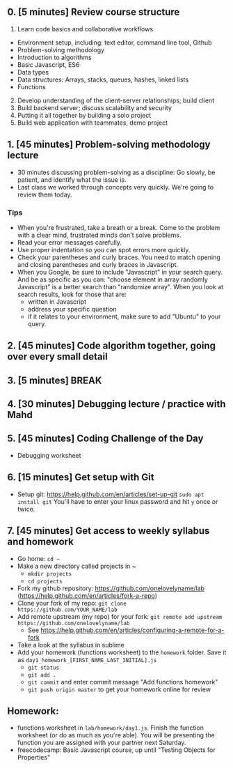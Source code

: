 ## 0. [5 minutes] Review course structure
1. Learn code basics and collaborative workflows
- Environment setup, including: text editor, command line tool, Github
- Problem-solving methodology
- Introduction to algorithms
- Basic Javascript, ES6
- Data types
- Data structures: Arrays, stacks, queues, hashes, linked lists
- Functions
2. Develop understanding of the client-server relationships; build client
3. Build backend server; discuss scalability and security
4. Putting it all together by building a solo project
5. Build web application with teammates, demo project

## 1. [45 minutes] Problem-solving methodology lecture
- 30 minutes discussing problem-solving as a discipline: Go slowly, be patient, and identify what the issue is.
- Last class we worked through concepts very quickly. We're going to review them today.
### Tips
- When you're frustrated, take a breath or a break. Come to the problem with a clear mind, frustrated minds don't solve problems. 
- Read your error messages carefully.
- Use proper indentation so you can spot errors more quickly. 
- Check your parentheses and curly braces. You need to match opening and closing parentheses and curly braces in Javascript.
- When you Google, be sure to include "Javascript" in your search query. And be as specific as you can: "choose element in array randomly Javascript" is a better search than "randomize array". When you look at search results, look for those that are:
	* written in Javascript
	* address your specific question
	* if it relates to your environment, make sure to add "Ubuntu" to your query.

## 2. [45 minutes] Code algorithm together, going over every small detail

## 3. [5 minutes] BREAK

## 4. [30 minutes] Debugging lecture / practice with Mahd

## 5. [45 minutes] Coding Challenge of the Day
- Debugging worksheet

## 6. [15 minutes] Get setup with Git
- Setup git: https://help.github.com/en/articles/set-up-git
`sudo apt install git` You'll have to enter your linux password and hit `y` once or twice.

## 7. [45 minutes] Get access to weekly syllabus and homework
- Go home: `cd ~`
- Make a new directory called projects in ~ 
	* `mkdir projects`
	* `cd projects`
- Fork my github repository: https://github.com/onelovelyname/lab (https://help.github.com/en/articles/fork-a-repo)
- Clone your fork of my repo: `git clone https://github.com/YOUR_NAME/lab`
- Add remote upstream (my repo) for your fork: `git remote add upstream https://github.com/onelovelyname/lab`
	* See https://help.github.com/en/articles/configuring-a-remote-for-a-fork
- Take a look at the syllabus in sublime
- Add your homework (functions worksheet) to the `homework` folder. Save it as `day1_homework_[FIRST_NAME_LAST_INITIAL].js`
	* `git status`
	* `git add .`
	* `git commit` and enter commit message "Add functions homework"
	* `git push origin master` to get your homework online for review 

## Homework:
- functions worksheet in `lab/homework/day1.js`. Finish the function worksheet (or do as much as you're able). You will be presenting the function you are assigned with your partner next Saturday.
- freecodecamp: Basic Javascript course, up until "Testing Objects for Properties"